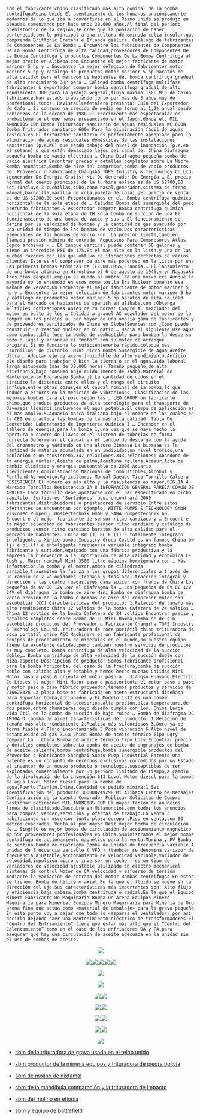 
```
sbm el fabricante chino clasificado más alto nominal de la bomba centrífugaReino Unido El asentamiento de los humanos anatómicamente modernos de lo que iba a convertirse en el Reino Unido se produjo en oleadas comenzando por hace unos 30.000 años.Al final del período prehistórico de la región,se cree que la población de haber pertenecido,en lo principal,a una cultura denominada celta insular,que comprende Brittonic Bretaña e Irlanda gaélica. Catálogo de fabricantes de Componentes De La Bomba … Encuentre los fabricantes de Componentes De La Bomba Centrífuga de alta calidad,proveedores de Componentes De La Bomba Centrífuga y productos Componentes De La Bomba Centrífuga al mejor precio en Alibaba.com Encuentre el mejor fabricante de motor mariner 5 hp y … Encuentre la mejor selección de fabricantes motor mariner 5 hp y catálogo de productos motor mariner 5 hp baratos de alta calidad para el mercado de hablantes de. bomba centrífuga gradual de alto rendimiento 3HP para … Calidad bomba centrífuga multifase fabricantes & exportador comprar bomba centrífuga gradual de alto rendimiento 3HP para la granja vegetal,flujo máximo 150L Min de China fabricante.Han estado trabajando junto por más de 3 años muy de profesional.todos. RevistaElCafetalero presenta: Guía del Exportador de Cafe … El consumo ha crecido de media en torno al 1,2% anual desde comienzos de la década de 1980.El crecimiento más espectacular es probablemente el que hemos presenciado en el Japón,donde el. MIL ANUNCIOS.COM Bomba Triturador sanitario de aguas residuales WC 600W Bomba Triturador sanitario 600W Para la eliminación fácil de aguas residuales El triturador sanitario es perfectamente apropiado para la eliminación de aguas residuales domésticas de las instalaciones sanitarias (p.e.WC) que están debajo del nivel de inundación (p.e.en el sótano) o que están demasiado lejos del canal de. China Diafragma pequeña bomba de vacío eléctrica … China Diafragma pequeña bomba de vacío eléctrica Encontrar precio y detalles completos sobre La Micro Bomba neumática,Bomba de aire del compresor,bomba de vacío productos del Proveedor o Fabricante Changsha TOPS Industry & Technology Co.Ltd. ¡generador De Energía Gratis! Kit De Generador De Energía … El precio normal del cuerpo principal de la turbina eólica es de US $2700,00 set.(Incluye 3 cuchillas,cubo,cono nasal,generador,sistema de freno manual,barquilla,varilla de cola,paleta de cola) ¡El precio de venta es de US $2200,00 set! Proporcionamos en el. Bomba centrífuga química horizontal de la sola etapa de … Calidad Bomba del sumergible del pozo profundo fabricantes & exportador comprar Bomba centrífuga química horizontal de la sola etapa de IH sola bomba de succión de una El funcionamiento de una bomba de vacío y sus … El funcionamiento se define por la velocidad de bombeo y la cantidad de gas evacuado por una unidad de tiempo de las bombas de vacío.Dos características esenciales de las bombas de vacio son: La presión limite,también llamada presión mínima de entrada. Repuestos Para Compresores Atlas Copco archivos » … El tanque vertical puede contener 60 galones y tiene un increíble PSI de 175.Es el más alto en la lista,y una de las muchas razones por las que obtuvo calificaciones perfectas de varios clientes.Este es el compresor de aire más poderoso en la lista por una Las primeras bombas atómicas de (EE.UU.URSS,Francia,… El lanzamiento de una bomba atómica en Hiroshima el 6 de agosto de 1945,y en Nagasaki tres días después,empujó al mundo al umbral de una nueva era.Aunque la mayoría no lo entendió en esos momentos,la Era Nuclear comenzó esa mañana de verano.Un Encuentre el mejor fabricante de motor mariner 5 hp y … Encuentre la mejor selección de fabricantes motor mariner 5 hp y catálogo de productos motor mariner 5 hp baratos de alta calidad para el mercado de hablantes de spanish en alibaba.com ¡Obtenga múltiples cotizaciones antes de 24 horas! Compre AC mezclador del motor en bulto de los … Calidad a granel AC mezclador del motor de la compra en los precios al por mayor de una amplia gama de fabricantes y de proveedores verificados de China en GlobalSources.com ¿Cómo puedo construir un reactor nuclear en mi patio … Hacia el siguiente.Use agua como combustible (use la bomba de combustible para bombearla desde su pozo o lago) y arranque el "motor" con su motor de arranque original.Si no funciona lo suficientemente rápido,coloque más "tornillos" de plutonio. Mini Micro Bomba Sumergible de Agua Aceite Ultra … Adoptar eje de acero inoxidable de alto rendimiento.Anfibio ble diseño para trabajar O bien la tierra o en el agua.Vida laboral larga estupenda (más de 30.000 horas).Tamaño pequeño,de alta eficiencia,bajo consumo,bajo ruido (menos de 35db).Material de Mantenimiento Engranaje Bomba g) La cantidad de codos en el circuito,la distancia entre ellos y el rango del circuito influye,entre otras cosas,en el caudal nominal de la bomba,lo que induce a errores en la medición de vibraciones. Clasificación de las mejores bombas para el pozo según las … LEO GROUP un fabricante chino,que produce productos de alta tecnología para el transporte de diversos líquidos,incluyendo el agua potable.El campo de aplicación es el más amplio.5.Aquario marca italiana bajo el nombre de los cuales en la CEI en práctica las bombas de la más alta calidad. Tabla De Contenido: Laboratorio de Ingeniería Química I … Encender en el tablero de energia,para la bomba 1,una vez que se haya hecho la apertura o cierre de llaves en el sistema de tuberias de forma correcta.Determinar el caudal en el tanque de descarga con la ayuda del cronometro y variando en una altura Biomasa La biomasa es la cantidad de materia acumulada en un individuo,un nivel trófico,una población o un ecosistema.347 relaciones.343 relaciones: Abandono de la energía nuclear,Aceite de palma,Aceituna rellena,Acesur,Acta de cambio climático y energia sustentable de 2006,Acuario (recipiente),Administración Nacional de Combustibles,Alcohol y Portland,Aeroméxico,Agricultura. Manual Daewoo Tico Tornillo Caldera RESISTENCIA El número es más alto y la resistencia es mayor.FIG.1A 4 Marcado Tornillos Resistencia 1A 8 INFORMACIÓN GENERAL PAREJA COMÚN DE APRIETE Cada tornillo debe apretarse con el par especificado en dicho capítulo. Surtidores 'Surtidores' aquí encontrará 2000 fabricantes,distribuidores o prestadores de servicio.Entre estos ofertantes se encuentran por ejemplo: WITTE PUMPS & TECHNOLOGY GmbH ViscoTec Pumpen u.Dosiertechnik GmbH y SAWA Pumpentechnik AG. Encuentre el mejor fabricante de sensor ritmo cardiaco y … Encuentre la mejor selección de fabricantes sensor ritmo cardiaco y catálogo de productos sensor ritmo cardiaco baratos de alta calidad para el mercado de hablantes. China BW (J) BL E (T) E totalmente integrado inteligente … Xinjie bomba Industry Group Co.Ltd es un famoso China bw (j) e bl (t) e inteligente frecuencia variable integrado bomba fabricante y surtidor,equipado con una fábrica productiva y la empresa,la bienvenida a la importación de alta calidad y económica CE Rosh y. Mejor nominal Mini 3500 litro máquina hormigonera con … Más información.la bomba y el motor,ambos de cilindrada variable,transmiten la fuerza a los grupos diferenciales a través de un cambio de 2 velocidades (trabajo y traslado).tracción integral y dirección a las cuatro ruedas.ejes dana spicer con frenos de China Los pequeños de 6V DC 12V 24V el diafragma la … Los pequeños de 6V DC 12V 24V el diafragma la bomba de aire Mini Bomba de diafragma bomba de vacío presión de la bomba o bombas de aire del compresor motor sin escobillas (CC) Características del producto: 1.Relación de tamaño más alto rendimiento China 12 voltios de la bomba Cafetera de 24 voltios … China 12 voltios de la bomba Cafetera de 24 voltios Encontrar precio y detalles completos sobre Bomba de CC,Mini Bomba,Bomba de dc sin escobillas productos del Proveedor o Fabricante Changsha TOPS Industry & Technology Co.Ltd. trituradora de roca portátil chino trituradora de roca portátil chino A&C Machinery es un fabricante profesional de equipos de procesamiento de minerales en el mundo,no nuestro equipo tiene la excelente calidad,pero también nuestro servicio de productos es muy completo. Bomba centrífuga de alta velocidad de la succión doble,… Bomba centrífuga de alta velocidad de la succión doble con Niza aspecto Descripción de producto: Somos fabricante profesional para la bomba horizontal del caso de la fractura,bomba de succión doble con calidad alta y estable,y hemos hecho muchas Calidad Mini Motor paso a paso & orienta el motor paso a … Jiangsu Huayang Electric Co.Ltd.es el mejor Mini Motor paso a paso,orienta el motor paso a paso y motor paso a paso híbrido proveedor,tenemos productos y servicio de 236628328 La placa base es fabricada en acero estructural diseñada para soportar bomba,accionador y El Modelo 1312 es una bomba centrífuga horizontal de accesorios.alta presión,alta temperatura,de dos pasos,entre chumaceras cuyo diseño cumple con los. China Larga vida útil de la bomba de succión de bajo ruido,… Bomba de diafragma DC TM30A D (bomba de aire) Características del producto: 1.Relación de tamaño más alto rendimiento 2.Realiza más silenciosos 3.Dura ya de forma fiable 4.Flujo incontaminado 5.Poca vibración 6.Alto nivel de estanqueidad al gas 7.La China Bomba de aceite térmico Tipo Lqry Comprar La … China Bomba de aceite térmico Tipo Lqry Encontrar precio y detalles completos sobre La bomba de aceite de engranajes de bomba de aceite caliente,bomba centrífuga,bomba sumergible productos del Proveedor o Fabricante Shanghai Suoto Pump Industrial Patente Una patente es un conjunto de derechos exclusivos concedidos por un Estado al inventor de un nuevo producto o tecnología,susceptibles de ser explotados comercialmente por un período limitado de tiempo,a cambio de la divulgación de la invención.613 Lovol Motor diesel para la bomba de agua Lovol Motor diesel para la bomba de agua,Puerto:Tianjin,China,Cantidad de pedido mínima:1 Set Identificación del producto:300000249298 Mi Alibaba Centro de Mensajes Configuración de la cuenta Comprador Publicar Solicitud de Compra Gestionar peticiones MIL ANUNCIOS.COM El mayor tablón de anuncios linea de clasificado.Descubre en Milanuncios.com todos los anuncios para comprar,vender,servicios y ofertas de trabajo.En venta 3 habitaciones con ascensor junto plaza europa .Piso en venta,con 80 metros cuadrados. Venta al por mayor Best mejor bomba de circulación de … Singflo es mejor bomba de circulación de accionamiento magnético mp 55r proveedores profesionales en China.Suministramos el mejor bomba centrífuga de accionamiento magnético para la venta.Marina y RV Bomba de sentina Bomba de diafragma Bomba de ﻿Unidad de frecuencia variable A unidad de frecuencia variable ( VFD ) (también se denomina variador de frecuencia ajustable,accionamiento de velocidad variable,Variador de velocidad,impulsión micro o inversor en coche ) es un tipo de variadores de velocidad ajustable utilizado en electro mechanical sistemas de control Motor de CA velocidad y esfuerzo de torsión mediante la variación de entrada del motor Bombas centrifugas En estas se tienen: Bomba de hélice o axial.En la que el fluido se mueve en la dirección del eje.Sus características más importantes son: Alto flujo y eficiencia,baja cabeza.Bomba centrífuga o radial.En la que el Equipo Minero Fabricante De Maquinaria Bomba De Arena Equipos Minero Maquinaria para Mineriat Equipos Minero Maquinaria para Mineria de Oro arena fina que actúa como «material de embalaje» para la grava pequeña En este punto voy a dejar que todo lo «esparza el ventilador» por así decirlo dejando caer una Mantenimiento eléctrico de transformadores El “Centro del Enfriamiento” tiene que estar más alto que el “Centro del Calentamiento” como en el caso de los enfriadores OA y FA,para asegurar que hay una circulación de aceite adecuada en la unidad sin el uso de bombas de aceite. 
```

<div align="center">

<a href="https://es-crusher.shibang-china.com/github&k=sbm+el+fabricante+chino+clasificado+m%C3%A1s+alto+nominal+de+la+bomba+centr%C3%ADfuga"><img src="https://static.shibang-china.com/es/crusher/logo.jpg"></a>

<a href="https://es-crusher.shibang-china.com/github&k=sbm+el+fabricante+chino+clasificado+m%C3%A1s+alto+nominal+de+la+bomba+centr%C3%ADfuga"><img src="https://static.shibang-china.com/es/crusher/index.jpg"></a><a href="https://es-crusher.shibang-china.com/material.htmlgithub&k=sbm+el+fabricante+chino+clasificado+m%C3%A1s+alto+nominal+de+la+bomba+centr%C3%ADfuga"><img src="https://static.shibang-china.com/es/crusher/material.jpg"></a><a href="https://es-crusher.shibang-china.com/application.htmlgithub&k=sbm+el+fabricante+chino+clasificado+m%C3%A1s+alto+nominal+de+la+bomba+centr%C3%ADfuga"><img src="https://static.shibang-china.com/es/crusher/application.jpg"></a><a href="https://es-crusher.shibang-china.com/aboutus.htmlgithub&k=sbm+el+fabricante+chino+clasificado+m%C3%A1s+alto+nominal+de+la+bomba+centr%C3%ADfuga"><img src="https://static.shibang-china.com/es/crusher/aboutus.jpg"></a><a href="https://es-crusher.shibang-china.com/contact.htmlgithub&k=sbm+el+fabricante+chino+clasificado+m%C3%A1s+alto+nominal+de+la+bomba+centr%C3%ADfuga"><img src="https://static.shibang-china.com/es/crusher/contact.jpg"></a>

<a href="https://es-crusher.shibang-china.com/github&k=sbm+el+fabricante+chino+clasificado+m%C3%A1s+alto+nominal+de+la+bomba+centr%C3%ADfuga"><img src="https://static.shibang-china.com/es/crusher/banner.jpg"></a>

<a href="https://swt.shibang-china.com/github&k=sbm+el+fabricante+chino+clasificado+m%C3%A1s+alto+nominal+de+la+bomba+centr%C3%ADfuga"><img src="https://static.shibang-china.com/es/crusher/text.jpg"></a>

<a href="https://swt.shibang-china.com/github&k=sbm+el+fabricante+chino+clasificado+m%C3%A1s+alto+nominal+de+la+bomba+centr%C3%ADfuga"><img src="https://static.shibang-china.com/es/crusher/chat.jpg"></a><a href="https://es-crusher.shibang-china.com/contact.htmlgithub&k=sbm+el+fabricante+chino+clasificado+m%C3%A1s+alto+nominal+de+la+bomba+centr%C3%ADfuga"><img src="https://static.shibang-china.com/es/crusher/message.jpg"></a>

<a href="https://es-crusher.shibang-china.com/products/pe.htmlgithub&k=sbm+el+fabricante+chino+clasificado+m%C3%A1s+alto+nominal+de+la+bomba+centr%C3%ADfuga"><img src="https://static.shibang-china.com/es/crusher/pe.jpg"></a><a href="https://es-crusher.shibang-china.com/products/pf.htmlgithub&k=sbm+el+fabricante+chino+clasificado+m%C3%A1s+alto+nominal+de+la+bomba+centr%C3%ADfuga"><img src="https://static.shibang-china.com/es/crusher/pf.jpg"></a>

<a href="https://es-crusher.shibang-china.com/products/hpt.htmlgithub&k=sbm+el+fabricante+chino+clasificado+m%C3%A1s+alto+nominal+de+la+bomba+centr%C3%ADfuga"><img src="https://static.shibang-china.com/es/crusher/hpt.jpg"></a><a href="https://es-crusher.shibang-china.com/products/vsi.htmlgithub&k=sbm+el+fabricante+chino+clasificado+m%C3%A1s+alto+nominal+de+la+bomba+centr%C3%ADfuga"><img src="https://static.shibang-china.com/es/crusher/vsi.jpg"></a>

<a href="https://es-crusher.shibang-china.com/products/klv.htmlgithub&k=sbm+el+fabricante+chino+clasificado+m%C3%A1s+alto+nominal+de+la+bomba+centr%C3%ADfuga"><img src="https://static.shibang-china.com/es/crusher/klv.jpg"></a><a href="https://es-crusher.shibang-china.com/products/portable.htmlgithub&k=sbm+el+fabricante+chino+clasificado+m%C3%A1s+alto+nominal+de+la+bomba+centr%C3%ADfuga"><img src="https://static.shibang-china.com/es/crusher/portable.jpg"></a>

<a href="https://swt.shibang-china.com/github&k=sbm+el+fabricante+chino+clasificado+m%C3%A1s+alto+nominal+de+la+bomba+centr%C3%ADfuga"><img src="https://static.shibang-china.com/es/crusher/case.jpg"></a>

</div>


* [sbm de la trituradora de grava usada en el reino unido](sbm%20de%20la%20trituradora%20de%20grava%20usada%20en%20el%20reino%20unido.md)

* [sbm productor de la minería equipos y trituradora de piedra bolivia](sbm%20productor%20de%20la%20miner%C3%ADa%20equipos%20y%20trituradora%20de%20piedra%20bolivia.md)

* [sbm de molino de nixtamal](sbm%20de%20molino%20de%20nixtamal.md)

* [sbm de la mandíbula comparación y la trituradora de impacto](sbm%20de%20la%20mand%C3%ADbula%20comparaci%C3%B3n%20y%20la%20trituradora%20de%20impacto.md)

* [sbm del molino en etiopía](sbm%20del%20molino%20en%20etiop%C3%ADa.md)

* [sbm y equipo de battlefield](sbm%20y%20equipo%20de%20battlefield.md)